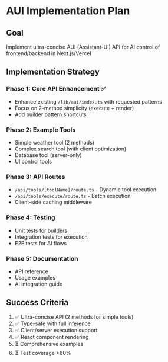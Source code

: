 # AUI Implementation Plan

## Goal
Implement ultra-concise AUI (Assistant-UI) API for AI control of frontend/backend in Next.js/Vercel

## Implementation Strategy

### Phase 1: Core API Enhancement ✅
- Enhance existing `/lib/aui/index.ts` with requested patterns
- Focus on 2-method simplicity (execute + render)
- Add builder pattern shortcuts

### Phase 2: Example Tools
- Simple weather tool (2 methods)
- Complex search tool (with client optimization)
- Database tool (server-only)
- UI control tools

### Phase 3: API Routes
- `/api/tools/[toolName]/route.ts` - Dynamic tool execution
- `/api/tools/execute/route.ts` - Batch execution
- Client-side caching middleware

### Phase 4: Testing
- Unit tests for builders
- Integration tests for execution
- E2E tests for AI flows

### Phase 5: Documentation
- API reference
- Usage examples
- AI integration guide

## Success Criteria
1. ✅ Ultra-concise API (2 methods for simple tools)
2. ✅ Type-safe with full inference
3. ✅ Client/server execution support
4. ✅ React component rendering
5. ⏳ Comprehensive examples
6. ⏳ Test coverage >80%